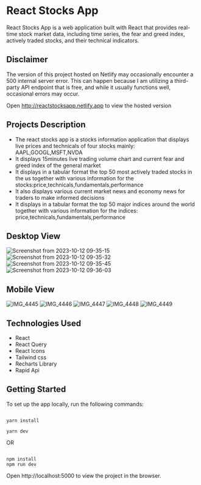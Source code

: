 # React Stocks App

React Stocks App is a web application built with React that provides real-time stock market data, including time series, the fear and greed index, actively traded stocks, and their technical indicators.

## Disclaimer
The version of this project hosted on Netlify may occasionally encounter a 500 internal server error. This can happen because I am utilizing a third-party API endpoint that is free, and while it usually functions well, occasional errors may occur.

Open http://reactstocksapp.netlify.app to view the hosted version

## Projects Description

- The react stocks app is a stocks information application that displays live prices and technicals of four stocks mainly: AAPL,GOOGL,MSFT,NVDA
- It displays 15minutes live trading volume chart and current fear and greed index of the general market
- It displays in a tabular format the top 50 most actively traded stocks in the us together with various information for the stocks:price,technicals,fundamentals,performance
- It also displays various current market news and economy news for traders to make informed decisions
- It displays in a tabular format the top 50 major indices around the world together with various information for the indices: price,technicals,fundamentals,performance


## Desktop View
![Screenshot from 2023-10-12 09-35-15](https://github.com/Teddychuks/React-Stocks-App/assets/129964444/760b2bde-84bc-4c54-b233-8874b5887acb)
![Screenshot from 2023-10-12 09-35-32](https://github.com/Teddychuks/React-Stocks-App/assets/129964444/04c42d0f-85bc-46ed-9888-e6fe0bda4d8e)
![Screenshot from 2023-10-12 09-35-45](https://github.com/Teddychuks/React-Stocks-App/assets/129964444/81704220-0830-4a08-bb68-bf452c44c04c)
![Screenshot from 2023-10-12 09-36-03](https://github.com/Teddychuks/React-Stocks-App/assets/129964444/8f3a4594-1fce-49a3-aab5-9144cc6843be)


## Mobile View
![IMG_4445](https://github.com/Teddychuks/React-Stocks-App/assets/129964444/1a2ee30d-c13e-4536-a869-1df359293366)
![IMG_4446](https://github.com/Teddychuks/React-Stocks-App/assets/129964444/c15319ce-cc2c-4801-a12d-528279625376)
![IMG_4447](https://github.com/Teddychuks/React-Stocks-App/assets/129964444/d697fe80-2d6f-4be5-ba81-c937723bfb02)
![IMG_4448](https://github.com/Teddychuks/React-Stocks-App/assets/129964444/65971da9-0627-4f47-9470-4f0c9efc0acd)
![IMG_4449](https://github.com/Teddychuks/React-Stocks-App/assets/129964444/03727543-33cf-4b71-95d9-6b672944eecd)

## Technologies Used
- React
- React Query
- React Icons
- Tailwind css
- Recharts Library
- Rapid Api

## Getting Started

To set up the app locally, run the following commands:

```shell

yarn install

yarn dev
```

OR

```shell

npm install
npm run dev
```

Open http://localhost:5000 to view the project in the browser.






